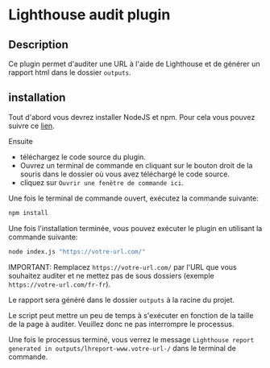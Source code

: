 # Lighthouse audit plugin

## Description

Ce plugin permet d'auditer une URL à l'aide de Lighthouse et de générer un rapport html dans le dossier `outputs`.

## installation

Tout d'abord vous devrez installer NodeJS et npm.
Pour cela vous pouvez suivre ce [lien](https://nodejs.org/en/download/).

Ensuite

- téléchargez le code source du plugin.
- Ouvrez un terminal de commande en cliquant sur le bouton droit de la souris dans le dossier où vous avez téléchargé le code source.
- cliquez sur `Ouvrir une fenêtre de commande ici`.

Une fois le terminal de commande ouvert, exécutez la commande suivante:

```bash
npm install
```

Une fois l'installation terminée, vous pouvez exécuter le plugin en utilisant la commande suivante:

```bash
node index.js "https://votre-url.com/"
```

IMPORTANT: Remplacez `https://votre-url.com/` par l'URL que vous souhaitez auditer et ne mettez pas de sous dossiers (exemple `https://votre-url.com/fr-fr`).

Le rapport sera généré dans le dossier `outputs` à la racine du projet.

Le script peut mettre un peu de temps à s'exécuter en fonction de la taille de la page à auditer. Veuillez donc ne pas interrompre le processus.

Une fois le processus terminé, vous verrez le message `Lighthouse report generated in outputs/lhreport-www.votre-url-/` dans le terminal de commande.
